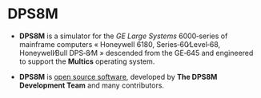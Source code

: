 # DPS8M
<!--

Copyright (c) 2008-2021 The DPS8M Development Team

This file is provided "AS IS", without any express or implied
warranties, including but not limited to the implied warranties of
merchantability and fitness for a particular purpose.  In no event will
the authors or contributors be held liable for any direct, indirect,
incidental, special, exemplary, or consequential damages however caused
and on any theory of liability, whether in contract, strict liability,
or tort (including negligence or otherwise), arising in any way out of
the use of this file, even if advised of the possibility of such damage.

Permission is granted to anyone to use this file for any purpose,
including commercial applications, and to alter and distribute it freely
in any form, provided that the following conditions are met:

  1. The origin of this file must not be misrepresented; you must not
     claim that you authored the original file. If you use this file in
     a product, an acknowledgment in the product documentation would be
     appreciated but is not required.

  2. Altered versions in any form may not be misrepresented as being the
     original file, and neither the name of The DPS8M Development Team
     nor the names of authors or contributors may be used to endorse or
     promote products derived from this file without specific prior
     written permission.

  3. The text of this notice must be included, unaltered, with any
     distribution.

-->
<!--

 Notice: While there is no direct legal obligation under the terms
         of the license, The DPS8M Development Team requests that:

   1. Alterations to this file should be conspiciously marked, and,

   2. Alterations should not be made to any part of this file that
      describe actions or views of The DPS8M Development Team,
      authors, or contributors, and,

   3. Alterations should be throughly checked for factual accuracy.

-->
- **DPS8M** is a simulator for the _GE Large Systems_ 6000‑series of
  mainframe computers « Honeywell 6180, Series‑60∕Level‑68,
  Honeywell∕Bull DPS‑8∕M » descended from the GE‑645 and engineered
  to support the **Multics** operating system.

- **DPS8M** is [open source software](LICENSE.md), developed by
  **The DPS8M Development Team** and many contributors.
